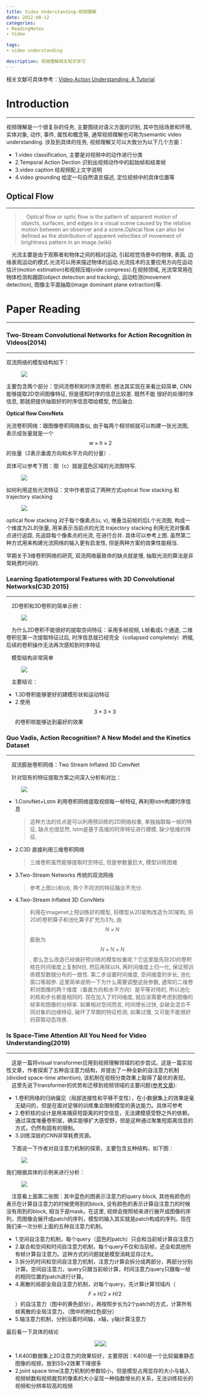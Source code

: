 ```yaml
---
title: Video Understanding-视频理解
date: 2022-08-12
categories:
- ReadingNotes
- Video

tags:
- video understanding

description: 视频理解相关知识学习
---
```

相关文献可具体参考：[Video Action Understanding: A Tutorial](https://arxiv.org/pdf/2010.06647v1.pdf)

# Introduction
----------------------------------------------------------
视频理解是一个很复杂的任务, 主要围绕对语义方面的识别, 其中包括场景和环境, 实体对象, 动作, 事件, 属性和概念等, 通常视频理解也可称为semantic video understanding.
涉及到具体的任务, 视频理解又可以大致分为以下几个方面：

- 1.video classification, 主要是对视频中的动作进行分类 
- 2.Temporal Action Dection 识别出视频动作中的起始帧和结束帧 
- 3.video caption 给视频配上文字说明 
- 4.video grounding 给定一句自然语言描述, 定位视频中的具体位置等

## Optical Flow
--------------------------------------------------------------
>&emsp;Optical flow or optic flow is the pattern of apparent motion of objects,  surfaces,  and edges in a visual scene caused by the relative motion between an observer and a scene.Optical flow can also be defined as the distribution of apparent velocities of movement of brightness pattern in an image.(wiki)

&emsp;光流主要是由于观察者和物体之间的相对运动, 引起视觉场景中的物体, 表面, 边缘表观运动的模式.光流可以用来描述物体的运动.光流技术的主要应用方向在运动估计(motion estimation)和视频压缩(vide compress).在视频领域, 光流常常用在物体检测和跟踪(object detection and tracking), 运动检测(movement detection), 图像主平面抽取(image dominant plane extraction)等.

# Paper Reading
--------------------------------------------------------------

### Two-Stream Convolutional Networks for Action Recognition in Videos(2014)
--------------------------------------------------------------

双流网络的模型结构如下：
<figure>
<a><img src="{{site.url}}/pictures/vd_img.png"></a>
</figure>

主要包含两个部分：空间流卷积和时序流卷积. 想法其实现在来看比较简单, CNN能够提取2D空间图像特征, 但是感知时序的信息比较差. 既然不能
很好的处理时序信息, 那就把提供抽取好的时序信息喂给模型, 然后融合. 

**Optical flow ConvNets**

光流卷积网络：跟图像卷积网络类似, 由于每两个相邻帧就可以构建一张光流图, 表示成张量就是一个$$w\times h \times 2$$的张量（2表示垂直方向和水平方向的分量）. 

具体可以参考下图：图（c）就是蓝色区域的光流图特写. 

<figure>
<a><img src="{{site.url}}/pictures/vd_img_1.png"></a>
</figure>

如何利用这些光流特征：文中作者尝试了两种方式optical flow stacking 和trajectory stacking
<figure>
<a><img src="{{site.url}}/pictures/vd_img_2.png"></a>
</figure>
optical flow stacking 对于每个像素点(u, v), 堆叠当前帧的后L个光流图, 构成一个维度为2L的张量, 用来表示当前点的光流
trajectory stacking 利用光流对像素点进行追踪, 先追踪每个像素点的光流, 在进行合并. 具体可以参考上图. 
虽然第二种方式用来构建光流网络的输入更有启发性, 但是两种方案的效果性能相当. 

早期关于3维卷积网络的研究, 双流网络最致命的缺点就是慢, 抽取光流的算法是非常耗费时间的. 


### Learning Spatiotemporal Features with 3D Convolutional Networks(C3D 2015)
--------------------------------------------------------------


&emsp;2D卷积和3D卷积的简单示例：
<figure>
<a><img src="{{site.url}}/pictures/vd_img_3.png"></a>
</figure>

&emsp;为什么2D卷积不能很好的提取空间特征：采用多帧视频, L帧看成L个通道, 二维卷积在第一次提取特征过后, 
时序信息就已经完全（collapsed completely）坍缩, 后续的卷积操作无法再次感知到时序特征

&emsp;模型结构非常简单
<figure>
<a><img src="{{site.url}}/pictures/vd_img_4.png"></a>
</figure>

&emsp;主要结论：

- 1.3D卷积能够更好的建模形状和运动特征
- 2.使用$$3\times 3\times 3$$的卷积核能够达到最好的效果



### Quo Vadis,  Action Recognition? A New Model and the Kinetics Dataset
--------------------------------------------------------------


&emsp;双流膨胀卷积网络：Two Stream Inflated 3D ConvNet

&emsp;针对现有的特征提取方案之间深入分析和对比：
<figure>
<a><img src="{{site.url}}/pictures/vd_img_5.png"></a>
</figure>

- 1.ConvNet+Lstm 利用卷积网络提取视频每一帧特征, 再利用lstm构建时序信息

    >这种方法的优点是可以利用预训练的2D网络权重, 单独抽取每一帧的特征, 缺点也很显然, lstm是基于高维的时序特征进行建模, 缺少低维的特征. 

- 2.C3D 直接利用三维卷积网络

    >三维卷积虽然能够提取时空特征, 但是参数量巨大, 模型训练困难

- 3.Two-Stream Networks 传统的双流网络

    >参考上图(c)和(d), 两个不同流的特征融合不充分. 

- 4.Two-Stream Inflated 3D ConvNets

    >利用在imagenet上预训练好的模型, 将模型从2D架构改造为3D架构, 将2D的卷积算子和池化算子扩充为3为, 由 $$N\times N$$ 膨胀为 $$N\times N\times N$$, 那么怎么改造已经做好预训练的模型权重呢？它这里面先将2D的卷积核在时间维度上复制N份, 然后再除以N, 再时间维度上归一化, 保证预训练模型数据分布的一致性. 第二步设置时间维度, 空间维度的步长, 池化窗口等超参. 这里简单说明一下为什么需要调整这些参数, 通常的二维卷积对图像的两个维度（垂直方向和水平方向）是平等对待的, 所以池化的核和步长都是相同的. 现在加入了时间维度, 就应该需要考虑到图像的帧率和图像的分辨率. 如果相对空间而言, 时间增长过快, 会破会混合不同对象的边缘特征, 破坏了早期的特征检测, 如果过慢, 又可能不能很好的获取动态场景. 


### Is Space-Time Attention All You Need for Video Understanding(2019)
--------------------------------------------------------------

&emsp;这是一篇将visual transformer应用到视频理解领域的初步尝试。这是一篇实验性文章，作者探索了五种自注意力结构，并提出了一种全新的自注意力机制(divided space-time attention), 该机制在视频分类效果上取得了最优的表现。
&emsp;这里先说下transformer的优势和迁移到视频领域的主要问题([参考文章](https://arxiv.org/pdf/2102.05095.pdf)):

- 1.卷积网络的归纳偏见（局部连接性和平移不变性），在小数据集上的效果是毫无疑问的，但是在面对足够的训练集会限制模型的表达能力。具体可参考
- 2.卷积核的设计是用来捕获短距离的时空信息，无法建模感受野之外的依赖。通过深度堆叠卷积层，确实能够扩大感受野，但是这种通过聚集短距离信息的方式，仍然有固有的限制。
- 3.训练深层的CNN非常耗费资源。

&emsp;下面说一下作者对自注意力机制的探索，主要包含五种结构，如下图：

<figure>
<a><img src="{{site.url}}/pictures/vd_img_6.png"></a>
</figure>

我们根据具体的示例来进行分析：
<figure>
<a><img src="{{site.url}}/pictures/vd_img_7.png"></a>
</figure>

&emsp;注意看上面第二张图：其中蓝色的图表示注意力的query block, 其他有颜色的表示在计算自注意力的时候使用到的block, 没有颜色的表示计算自注意力的时候没有用到的block, 相当于是mask。在这里, 视频会按照帧来进行展开成图像的序列，而图像会展开成patch的序列，模型的输入其实就是patch构成的序列。现在我们来一次分析上面的五种自注意力机制。

-   1.空间自注意力机制，每个query（蓝色的patch）只会和当前帧计算自注意力
-   2.联合和空间和时间自注意力机制，每个query不仅和当前帧，还会和其他所有帧计算自注意力。这种方式的问题就是模型消耗显存过大。
-   3.拆分的时间和空间自注意力机制，注意力计算会拆分成两部分，两部分分别计算。空间自注意力，query只跟当前帧计算，时间注意力query只跟每一帧的相同位置的patch进行计算。
-   4.离散的局部全局自注意力机制，对每个query，先计算计算邻域内（$$F\times H/2 \times H/2$$）的自注意力（图中的黄色部分），再按照步长为2个patch的方式，计算所有帧离散的全局注意力。（图中的粉红色部分）
-   5.轴注意力机制，分别沿着时间轴，x轴，y轴计算注意力

最后看一下具体的结论

<center>
<figure>
<img src="{{site.url}}/pictures/vd_img_8.png"><img src="{{site.url}}/pictures/vd_img_9.png">
</figure>
</center>

- 1.K400数据集上2D注意力的效果较好，主要原因：K400是一个比较偏重静态图像的视频，放到SSv2效果下降很多
- 2.joint space time注意力机制的参数较小，但是模型占用显存的大小与输入视频帧数和视频裁剪的像素的大小呈现一种指数增长的关系，无法训练较长的视频和分辨率较高的视频
